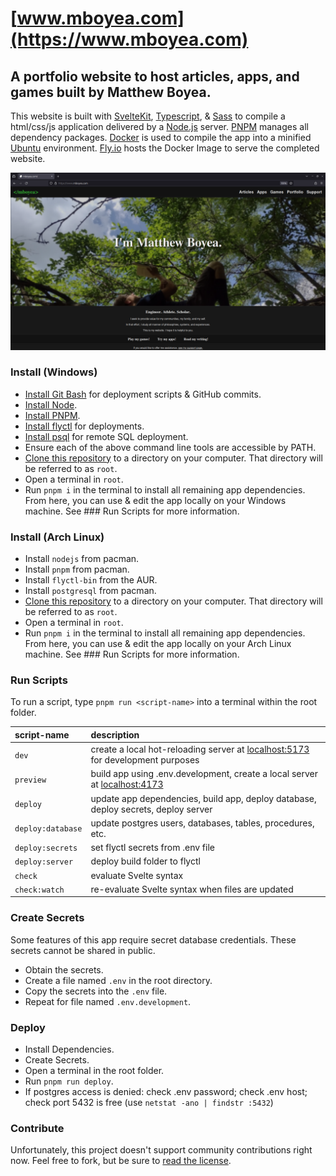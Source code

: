 [www.mboyea.com](https://www.mboyea.com)
===
A portfolio website to host articles, apps, and games built by Matthew Boyea.
---
This website is built with [SvelteKit], [Typescript], & [Sass] to compile a html/css/js application delivered by a [Node.js] server. [PNPM] manages all dependency packages. [Docker] is used to compile the app into a minified [Ubuntu] environment. [Fly.io] hosts the Docker Image to serve the completed website.

![Screenshot of home page.](img/screen-home.png)

### Install (Windows)
* [Install Git Bash](https://git-scm.com/download/win) for deployment scripts & GitHub commits.
* [Install Node](https://nodejs.org/en/download).
* [Install PNPM](https://pnpm.io/installation).
* [Install flyctl](https://fly.io/docs/hands-on/install-flyctl/) for deployments.
* [Install psql](https://www.timescale.com/blog/how-to-install-psql-on-mac-ubuntu-debian-windows/) for remote SQL deployment.
* Ensure each of the above command line tools are accessible by PATH.
* [Clone this repository](https://docs.github.com/en/repositories/creating-and-managing-repositories/cloning-a-repository#cloning-a-repository) to a directory on your computer. That directory will be referred to as `root`.
* Open a terminal in `root`.
* Run `pnpm i` in the terminal to install all remaining app dependencies.
From here, you can use & edit the app locally on your Windows machine. See ### Run Scripts for more information.

### Install (Arch Linux)
* Install `nodejs` from pacman.
* Install `pnpm` from pacman.
* Install `flyctl-bin` from the AUR.
* Install `postgresql` from pacman.
* [Clone this repository](https://docs.github.com/en/repositories/creating-and-managing-repositories/cloning-a-repository#cloning-a-repository) to a directory on your computer. That directory will be referred to as `root`.
* Open a terminal in `root`.
* Run `pnpm i` in the terminal to install all remaining app dependencies.
From here, you can use & edit the app locally on your Arch Linux machine. See ### Run Scripts for more information.

### Run Scripts
To run a script, type `pnpm run <script-name>` into a terminal within the root folder.

| script-name | description |
|:----------- |:----------- |
| `dev` | create a local hot-reloading server at [localhost:5173](http://localhost:5173) for development purposes |
| `preview` | build app using .env.development, create a local server at [localhost:4173](http://localhost:4173) |
| `deploy` | update app dependencies, build app, deploy database, deploy secrets, deploy server |
| `deploy:database` | update postgres users, databases, tables, procedures, etc. |
| `deploy:secrets` | set flyctl secrets from .env file |
| `deploy:server` | deploy build folder to flyctl |
| `check` | evaluate Svelte syntax |
| `check:watch` | re-evaluate Svelte syntax when files are updated |

### Create Secrets
Some features of this app require secret database credentials. These secrets cannot be shared in public.
* Obtain the secrets.
* Create a file named `.env` in the root directory.
* Copy the secrets into the `.env` file.
* Repeat for file named `.env.development`.

### Deploy
* Install Dependencies.
* Create Secrets.
* Open a terminal in the root folder.
* Run `pnpm run deploy`.
* If postgres access is denied: check .env password; check .env host; check port 5432 is free (use `netstat -ano | findstr :5432`)

### Contribute
Unfortunately, this project doesn't support community contributions right now. Feel free to fork, but be sure to [read the license](./LICENSE.md).

[SvelteKit]: https://kit.svelte.dev/docs/introduction
[Typescript]: https://www.typescriptlang.org/why-create-typescript
[Sass]: https://sass-lang.com/guide
[Node.js]: https://nodejs.org/en/docs/guides/getting-started-guide
[Docker]: https://docs.docker.com/get-started/overview/
[Ubuntu]: https://ubuntu.com/about
[PNPM]: https://pnpm.io/motivation
[Fly.io]: https://fly.io/docs/

